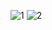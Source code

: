 ![1](https://github.com/tahaagaoglu/create_account/assets/48286221/325c1371-3e0b-4ad0-820a-0f7168124619)
![2](https://github.com/tahaagaoglu/create_account/assets/48286221/1d6d5796-68f6-4f7c-b88a-4be1bee414b5)
